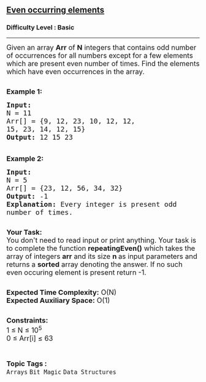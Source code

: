 <h2><a href="https://www.geeksforgeeks.org/problems/even-occurring-elements4332/1?page=2&category=Bit%20Magic&difficulty=School,Basic,Easy&status=unsolved&sortBy=submissions">Even occurring elements</a></h2><h3>Difficulty Level : Basic</h3><hr><div class="problems_problem_content__Xm_eO"><p><span style="font-size:18px">Given an array <strong>Arr</strong>&nbsp;of <strong>N</strong> integers that contains odd number of occurrences for all numbers except for a few elements which are present even number of times. Find the elements which have even occurrences in the array.</span></p>

<p><br>
<span style="font-size:18px"><strong>Example 1:</strong></span></p>

<pre><span style="font-size:18px"><strong>Input:
</strong>N = 11
Arr[] = {9, 12, 23, 10, 12, 12, 
15, 23, 14, 12, 15}
<strong>Output:</strong> 12 15 23

</span></pre>

<p><span style="font-size:18px"><strong>Example 2:</strong></span></p>

<pre><span style="font-size:18px"><strong>Input:
</strong>N = 5
Arr[] = {23, 12, 56, 34, 32}
<strong>Output:</strong> -1
<strong>Explanation:</strong>&nbsp;Every integer is present odd 
number of times.
</span></pre>

<p><br>
<span style="font-size:18px"><strong>Your Task:</strong><br>
You don't need to read input or print anything. Your task is to complete the function&nbsp;<strong>repeatingEven()</strong>&nbsp;which takes the array of integers&nbsp;<strong>arr</strong>&nbsp;and its size&nbsp;<strong>n&nbsp;</strong>as input&nbsp;parameters and returns a&nbsp;<strong>sorted</strong> array denoting the answer. If no such even occuring element is present return -1.</span></p>

<p><br>
<span style="font-size:18px"><strong>Expected Time Complexity:</strong>&nbsp;O(N)<br>
<strong>Expected Auxiliary Space:</strong>&nbsp;O(1)</span></p>

<p><br>
<span style="font-size:18px"><strong>Constraints:</strong><br>
1 ≤ N ≤ 10<sup>5</sup><br>
0 ≤ Arr[i] ≤ 63</span></p>
</div><br><p><span style=font-size:18px><strong>Topic Tags : </strong><br><code>Arrays</code>&nbsp;<code>Bit Magic</code>&nbsp;<code>Data Structures</code>&nbsp;